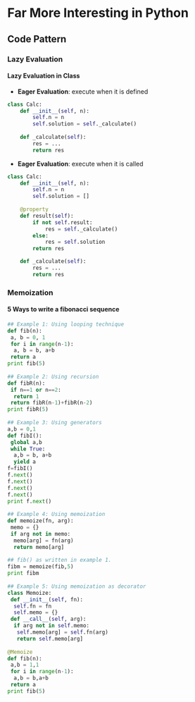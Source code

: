 # Far More Interesting in Python

## Code Pattern

### Lazy Evaluation

#### Lazy Evaluation in Class


* __Eager Evaluation__: execute when it is defined
```py
class Calc:
    def __init__(self, n):
        self.n = n
        self.solution = self._calculate()
    
    def _calculate(self):
        res = ...
        return res
```


* __Eager Evaluation__: execute when it is called

```py
class Calc:
    def __init__(self, n):
        self.n = n
        self.solution = []
    
    @property
    def result(self):
        if not self.result:
            res = self._calculate()
        else:
            res = self.solution
        return res

    def _calculate(self):
        res = ...
        return res
```


### Memoization

#### 5 Ways to write a fibonacci sequence

```py
## Example 1: Using looping technique
def fib(n):
 a, b = 0, 1
 for i in range(n-1):
  a, b = b, a+b
 return a
print fib(5)
 
## Example 2: Using recursion
def fibR(n):
 if n==1 or n==2:
  return 1
 return fibR(n-1)+fibR(n-2)
print fibR(5)
 
## Example 3: Using generators
a,b = 0,1
def fibI():
 global a,b
 while True:
  a,b = b, a+b
  yield a
f=fibI()
f.next()
f.next()
f.next()
f.next()
print f.next()
 
## Example 4: Using memoization
def memoize(fn, arg):
 memo = {}
 if arg not in memo:
  memo[arg] = fn(arg)
  return memo[arg]
 
## fib() as written in example 1.
fibm = memoize(fib,5)
print fibm
 
## Example 5: Using memoization as decorator
class Memoize:
 def __init__(self, fn):
  self.fn = fn
  self.memo = {}
 def __call__(self, arg):
  if arg not in self.memo:
   self.memo[arg] = self.fn(arg)
   return self.memo[arg]
 
@Memoize
def fib(n):
 a,b = 1,1
 for i in range(n-1):
  a,b = b,a+b
 return a
print fib(5)
```
